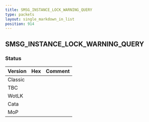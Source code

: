 ```yaml
---
title: SMSG_INSTANCE_LOCK_WARNING_QUERY
type: packets
layout: single_markdown_in_list
position: 914
---
```


## SMSG_INSTANCE_LOCK_WARNING_QUERY

### Status

Version    | Hex        | Comment
---------- | ---------- | ---------- 
Classic    |            |
TBC        |            |
WotLK      |            |
Cata       |            |
MoP        |            |
